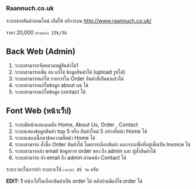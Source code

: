 ### **Raannuch.co.uk** ###
ระบบขายสินค้าออนไลน์ เปิดให้ บริการบน http://www.raannuch.co.uk/

ราคา 20,000 `ส่วนแบ่ง 15k/5k` 


## Back Web (Admin) ##
1. ระบบสามารถจัดหมวดหมู่สินค้าได้1
2. ระบบสามารถเพิ่ม ลบ แก้ไข ข้อมูลสินค้าได้ (upload รูปได้)
3. ระบบสามารถแก้ไข รายการใน Order สินค้าที่เปิดมาแล้วได้
4. ระบบสามารถแก้ไขข้อมูล about us ได้
5. ระบบสามารถแก้ไขข้อมูล contact ได้

## Font Web (หน้าเว็ป) ##
1. ระบบมีหน้าแสดงผลคือ Home, About Us,  Order , Contact
2. ระบบแสดงข้อมูลสินค้า top 5 หรือ สินค้าใหม่ 5 อย่างที่หน้า Home ได้
3. ระบบแสดงเนื้อหาข้อความที่หน้า Home ได้
4. ระบบสามารถ สั่งซื้อ Order สินค้าได้ โดยการเลือกสินค้า และกรอกชื่อที่อยู่เพื่อเปิด Invoice ได้
5. ระบบสามารถส่ง email ข้อมูลการ order ของ ถึง admin และ ผู้สั่งสินค้าได้้
6. ระบบสามารถ ส่ง email ถึง admin ผ่านหน้า Contact ได้


ระยะเวลาในการทำ ระบบจะใช้ `เวลาทำ 45 วัน` ครับ

**EDIT: 1**
หน้าเว็ปในเลือกสินค้าเปิด order ได้ หลังบ้านมีแก้ไข order ได้